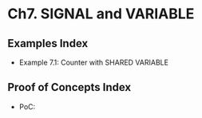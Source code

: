 # Ch7. SIGNAL and VARIABLE

## Examples Index
* Example 7.1: Counter with SHARED VARIABLE

## Proof of Concepts Index
* PoC:
